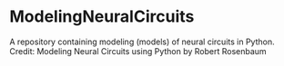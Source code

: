 # ModelingNeuralCircuits
A repository containing modeling (models) of neural circuits in Python.
Credit: Modeling Neural Circuits using Python by Robert Rosenbaum
